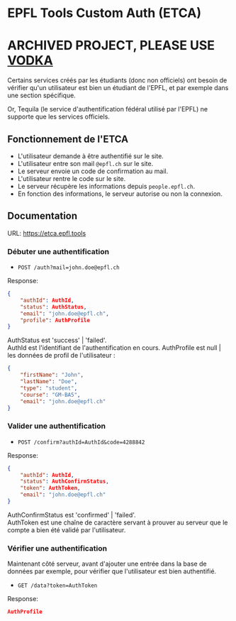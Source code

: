 # EPFL Tools Custom Auth (ETCA)

# ARCHIVED PROJECT, PLEASE USE [VODKA](https://github.com/epfl-tools/vodka)

Certains services créés par les étudiants (donc non officiels) ont besoin de vérifier qu'un utilisateur est bien un étudiant de l'EPFL, et par exemple dans une section spécifique.

Or, Tequila (le service d'authentification fédéral utilisé par l'EPFL) ne supporte que les services officiels.

## Fonctionnement de l'ETCA

* L'utilisateur demande à être authentifié sur le site.
* L'utilisateur entre son mail `@epfl.ch` sur le site.
* Le serveur envoie un code de confirmation au mail.
* L'utilisateur rentre le code sur le site.
* Le serveur récupère les informations depuis `people.epfl.ch`.
* En fonction des informations, le serveur autorise ou non la connexion. 

## Documentation

URL: https://etca.epfl.tools

### Débuter une authentification

* `POST /auth?mail=john.doe@epfl.ch`

Response:
```json
{
    "authId": AuthId,
    "status": AuthStatus,
    "email": "john.doe@epfl.ch",
    "profile": AuthProfile
}
```

AuthStatus est 'success' | 'failed'.  
AuthId est l'identifiant de l'authentification en cours.
AuthProfile est null | les données de profil de l'utilisateur :
```json
{
    "firstName": "John",
    "lastName": "Doe",
    "type": "student",
    "course": "GM-BA5",
    "email": "john.doe@epfl.ch"
}
```

### Valider une authentification

* `POST /confirm?authId=AuthId&code=4288842`

Response:
```json
{
    "authId": AuthId,
    "status": AuthConfirmStatus,
    "token": AuthToken,
    "email": "john.doe@epfl.ch"
}
```

AuthConfirmStatus est 'confirmed' | 'failed'.  
AuthToken est une chaîne de caractère servant à prouver au serveur que le compte a bien été validé par l'utilisateur.

### Vérifier une authentification

Maintenant côté serveur, avant d'ajouter une entrée dans la base de données par exemple, pour vérifier que l'utilisateur est bien authentifié.

* `GET /data?token=AuthToken`

Response:
```json
AuthProfile
```
